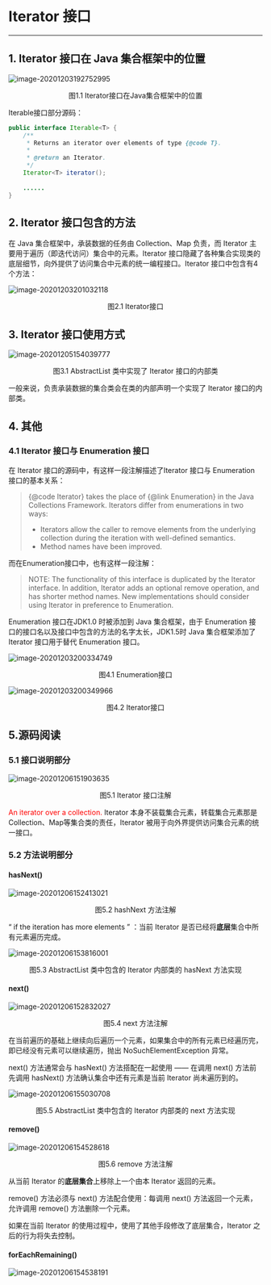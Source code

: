 # Iterator 接口

---

## 1. Iterator 接口在 Java 集合框架中的位置

![image-20201203192752995](markdown/Iterator接口.assets/image-20201203192752995.png)

<center>图1.1 Iterator接口在Java集合框架中的位置</center>



Iterable接口部分源码：

```java
public interface Iterable<T> {
    /**
     * Returns an iterator over elements of type {@code T}.
     *
     * @return an Iterator.
     */
    Iterator<T> iterator();
    
    ......    
}
```

## 2. Iterator 接口包含的方法

在 Java 集合框架中，承装数据的任务由 Collection、Map 负责，而 Iterator 主要用于遍历（即迭代访问）集合中的元素。Iterator 接口隐藏了各种集合实现类的底层细节，向外提供了访问集合中元素的统一编程接口。Iterator 接口中包含有4个方法：

![image-20201203201032118](markdown/Iterator接口.assets/image-20201203201032118.png)

<center>图2.1 Iterator接口</center>

## 3. Iterator 接口使用方式

![image-20201205154039777](markdown/Iterator接口.assets/image-20201205154039777.png)

<center>图3.1 AbstractList 类中实现了 Iterator 接口的内部类</center>

一般来说，负责承装数据的集合类会在类的内部声明一个实现了 Iterator 接口的内部类。

## 4. 其他

### 4.1 Iterator 接口与 Enumeration 接口

在 Iterator 接口的源码中，有这样一段注解描述了Iterator 接口与 Enumeration 接口的基本关系：

> {@code Iterator} takes the place of {@link Enumeration} in the Java Collections Framework.  Iterators differ from enumerations in two ways:
>
> - Iterators allow the caller to remove elements from the underlying collection during the iteration with well-defined semantics.
> - Method names have been improved.

而在Enumeration接口中，也有这样一段注解：

> NOTE: The functionality of this interface is duplicated by the Iterator interface.  In addition, Iterator adds an optional remove operation, and has shorter method names.  New implementations should consider using Iterator in preference to Enumeration.

Enumeration 接口在JDK1.0 时被添加到 Java 集合框架，由于 Enumeration 接口的接口名以及接口中包含的方法的名字太长，JDK1.5时 Java 集合框架添加了 Iterator 接口用于替代 Enumeration 接口。

![image-20201203200334749](markdown/Iterator接口.assets/image-20201203200334749.png)

<center>图4.1 Enumeration接口</center>



![image-20201203200349966](markdown/Iterator接口.assets/image-20201203200349966.png)

<center>图4.2 Iterator接口</center>

## 5.源码阅读

### 5.1 接口说明部分

![image-20201206151903635](markdown/Iterator接口.assets/image-20201206151903635.png)

<center>图5.1 Iterator 接口注解</center>

<font color = red>An iterator over a collection.</font> Iterator 本身不装载集合元素，转载集合元素那是 Collection、Map等集合类的责任，Iterator 被用于向外界提供访问集合元素的统一接口。

### 5.2 方法说明部分

#### hasNext()

![image-20201206152413021](markdown/Iterator接口.assets/image-20201206152413021.png)

<center>图5.2 hashNext 方法注解</center>

“ if the iteration has more elements ” ：当前 Iterator 是否已经将**底层**集合中所有元素遍历完成。

![image-20201206153816001](markdown/Iterator接口.assets/image-20201206153816001.png)

<center>图5.3 AbstractList 类中包含的 Iterator 内部类的 hasNext 方法实现</center>

#### next()

![image-20201206152832027](markdown/Iterator接口.assets/image-20201206152832027.png)

<center>图5.4 next 方法注解</center>

在当前遍历的基础上继续向后遍历一个元素，如果集合中的所有元素已经遍历完，即已经没有元素可以继续遍历，抛出 NoSuchElementException 异常。

next() 方法通常会与 hasNext() 方法搭配在一起使用 —— 在调用 next() 方法前先调用 hasNext() 方法确认集合中还有元素是当前 Iterator 尚未遍历到的。

![image-20201206155030708](markdown/Iterator接口.assets/image-20201206155030708.png)

<center>图5.5 AbstractList 类中包含的 Iterator 内部类的 next 方法实现</center>

#### remove()

![image-20201206154528618](markdown/Iterator接口.assets/image-20201206154528618.png)

<center>图5.6 remove 方法注解</center>

从当前 Iterator 的**底层集合**上移除上一个由本 Iterator 返回的元素。

remove() 方法必须与 next() 方法配合使用：每调用 next() 方法返回一个元素，允许调用 remove() 方法删除一个元素。

如果在当前 Iterator 的使用过程中，使用了其他手段修改了底层集合，Iterator 之后的行为将失去控制。

#### forEachRemaining()

![image-20201206154538191](markdown/Iterator接口.assets/image-20201206154538191.png)